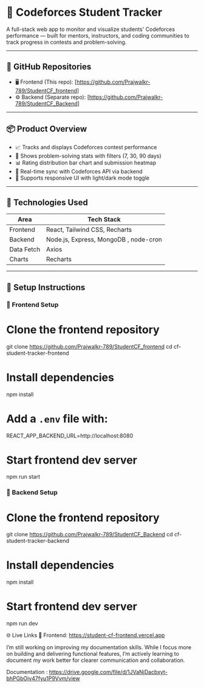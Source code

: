 # 📘 Codeforces Student Tracker

A full-stack web app to monitor and visualize students' Codeforces performance — built for mentors, instructors, and coding communities to track progress in contests and problem-solving.

---

## 🔗 GitHub Repositories

- 🖥️ Frontend (This repo): [https://github.com/Prajwalkr-789/StudentCF_frontend]
- ⚙️ Backend (Separate repo): [https://github.com/Prajwalkr-789/StudentCF_Backend]

---

## 📦 Product Overview

- 📈 Tracks and displays Codeforces contest performance
- 🧠 Shows problem-solving stats with filters (7, 30, 90 days)
- 📊 Rating distribution bar chart and submission heatmap
- 🔄 Real-time sync with Codeforces API via backend
- 🌙 Supports responsive UI with light/dark mode toggle

---

## 🔌 Technologies Used

| Area       | Tech Stack                    |
|------------|-------------------------------|
| Frontend   | React, Tailwind CSS, Recharts |
| Backend    | Node.js, Express, MongoDB , node-cron    |
| Data Fetch | Axios                         |
| Charts     | Recharts                      |

---

## 🧾 Setup Instructions

### 🔧 Frontend Setup

# Clone the frontend repository
git clone https://github.com/Prajwalkr-789/StudentCF_frontend
cd cf-student-tracker-frontend

# Install dependencies
npm install

# Add a `.env` file with:
REACT_APP_BACKEND_URL=http://localhost:8080

# Start frontend dev server
npm run start

### 🔧 Backend Setup

# Clone the frontend repository
git clone https://github.com/Prajwalkr-789/StudentCF_Backend
cd cf-student-tracker-backend

# Install dependencies
npm install

# Start frontend dev server
npm run dev

🌐 Live Links
🔗 Frontend: https://student-cf-frontend.vercel.app

I’m still working on improving my documentation skills. While I focus more on building and delivering functional features, I’m actively learning to document my work better for clearer communication and collaboration.

Documentation : https://drive.google.com/file/d/1JVaNjDacbxyt-bhPGbOjv47fyu1P9Vvm/view
